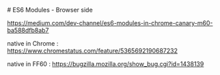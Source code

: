 # ES6 Modules - Browser side

https://medium.com/dev-channel/es6-modules-in-chrome-canary-m60-ba588dfb8ab7

native in Chrome : https://www.chromestatus.com/feature/5365692190687232

native in FF60 : https://bugzilla.mozilla.org/show_bug.cgi?id=1438139
